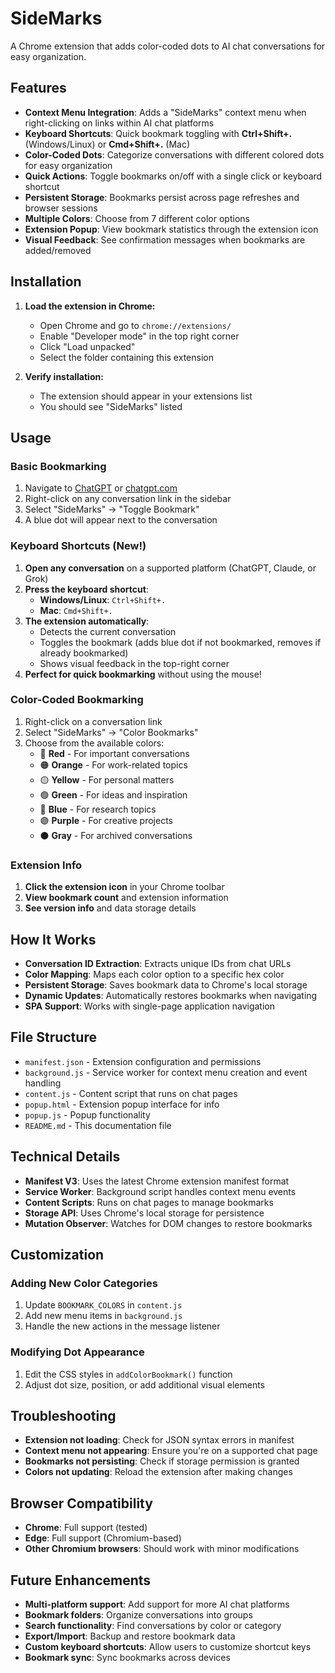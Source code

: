 # SideMarks

A Chrome extension that adds color-coded dots to AI chat conversations for easy organization.

## Features

- **Context Menu Integration**: Adds a "SideMarks" context menu when right-clicking on links within AI chat platforms
- **Keyboard Shortcuts**: Quick bookmark toggling with **Ctrl+Shift+.** (Windows/Linux) or **Cmd+Shift+.** (Mac)
- **Color-Coded Dots**: Categorize conversations with different colored dots for easy organization
- **Quick Actions**: Toggle bookmarks on/off with a single click or keyboard shortcut
- **Persistent Storage**: Bookmarks persist across page refreshes and browser sessions
- **Multiple Colors**: Choose from 7 different color options
- **Extension Popup**: View bookmark statistics through the extension icon
- **Visual Feedback**: See confirmation messages when bookmarks are added/removed

## Installation

1. **Load the extension in Chrome:**
   - Open Chrome and go to `chrome://extensions/`
   - Enable "Developer mode" in the top right corner
   - Click "Load unpacked"
   - Select the folder containing this extension

2. **Verify installation:**
   - The extension should appear in your extensions list
   - You should see "SideMarks" listed

## Usage

### Basic Bookmarking
1. Navigate to [ChatGPT](https://chat.openai.com) or [chatgpt.com](https://chatgpt.com)
2. Right-click on any conversation link in the sidebar
3. Select "SideMarks" → "Toggle Bookmark"
4. A blue dot will appear next to the conversation

### Keyboard Shortcuts (New!)
1. **Open any conversation** on a supported platform (ChatGPT, Claude, or Grok)
2. **Press the keyboard shortcut**:
   - **Windows/Linux**: `Ctrl+Shift+.`
   - **Mac**: `Cmd+Shift+.`
3. **The extension automatically**:
   - Detects the current conversation
   - Toggles the bookmark (adds blue dot if not bookmarked, removes if already bookmarked)
   - Shows visual feedback in the top-right corner
4. **Perfect for quick bookmarking** without using the mouse!

### Color-Coded Bookmarking
1. Right-click on a conversation link
2. Select "SideMarks" → "Color Bookmarks"
3. Choose from the available colors:
   - 🔴 **Red** - For important conversations
   - 🟠 **Orange** - For work-related topics
   - 🟡 **Yellow** - For personal matters
   - 🟢 **Green** - For ideas and inspiration
   - 🔵 **Blue** - For research topics
   - 🟣 **Purple** - For creative projects
   - ⚫ **Gray** - For archived conversations

### Extension Info
1. **Click the extension icon** in your Chrome toolbar
2. **View bookmark count** and extension information
3. **See version info** and data storage details

## How It Works

- **Conversation ID Extraction**: Extracts unique IDs from chat URLs
- **Color Mapping**: Maps each color option to a specific hex color
- **Persistent Storage**: Saves bookmark data to Chrome's local storage
- **Dynamic Updates**: Automatically restores bookmarks when navigating
- **SPA Support**: Works with single-page application navigation

## File Structure

- `manifest.json` - Extension configuration and permissions
- `background.js` - Service worker for context menu creation and event handling
- `content.js` - Content script that runs on chat pages
- `popup.html` - Extension popup interface for info
- `popup.js` - Popup functionality
- `README.md` - This documentation file

## Technical Details

- **Manifest V3**: Uses the latest Chrome extension manifest format
- **Service Worker**: Background script handles context menu events
- **Content Scripts**: Runs on chat pages to manage bookmarks
- **Storage API**: Uses Chrome's local storage for persistence
- **Mutation Observer**: Watches for DOM changes to restore bookmarks

## Customization

### Adding New Color Categories
1. Update `BOOKMARK_COLORS` in `content.js`
2. Add new menu items in `background.js`
3. Handle the new actions in the message listener

### Modifying Dot Appearance
1. Edit the CSS styles in `addColorBookmark()` function
2. Adjust dot size, position, or add additional visual elements

## Troubleshooting

- **Extension not loading**: Check for JSON syntax errors in manifest
- **Context menu not appearing**: Ensure you're on a supported chat page
- **Bookmarks not persisting**: Check if storage permission is granted
- **Colors not updating**: Reload the extension after making changes

## Browser Compatibility

- **Chrome**: Full support (tested)
- **Edge**: Full support (Chromium-based)
- **Other Chromium browsers**: Should work with minor modifications

## Future Enhancements

- **Multi-platform support**: Add support for more AI chat platforms
- **Bookmark folders**: Organize conversations into groups
- **Search functionality**: Find conversations by color or category
- **Export/Import**: Backup and restore bookmark data
- **Custom keyboard shortcuts**: Allow users to customize shortcut keys
- **Bookmark sync**: Sync bookmarks across devices
